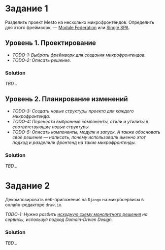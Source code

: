 # Задание 1
Разделить проект Mesto на несколько микрофронтендов.
Определить для этого фреймворк, — [Module Federation](https://webpack.js.org/concepts/module-federation/) или [Single SPA](https://single-spa.js.org/docs/getting-started-overview/).

## Уровень 1. Проектирование
- *TODO-1: Выбрать фреймворк для создания микрофронтендов.*
- *TODO-2: Описать решение.*

### Solution
*TBD...*

## Уровень 2. Планирование изменений
- *TODO-3: Создать новые структуры проекта для каждого микрофронтенда.*
- *TODO-4: Перенести выбранные компоненты, стили и утилиты в соответствующие новые структуры.*
- *TODO-5: Описать компоненты, модули и запуск. А также обосновать своё решение — написать, почему использовали именно этот подход и разделили фронтенд на такие микрофронтенды.*

### Solution
*TBD...*

# Задание 2
Декомпозировать веб-приложения на `Django` на микросервисы в онлайн-редакторе `draw.io`.

*TODO-1: Нужно разбить [исходную схему монолитного решения](https://code.s3.yandex.net/software-architecture/file/arch_template_task2.drawio?etag=11d456142d50853451c2e6001736c0a8) на сервисы, используя подход Domain-Driven Design.*

### Solution
*TBD...*
